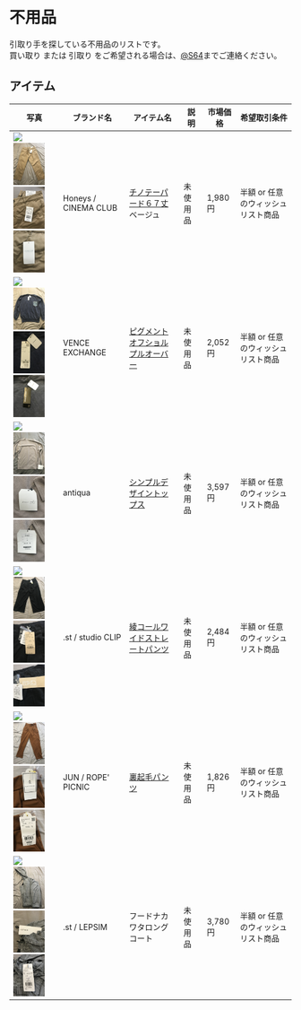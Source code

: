# 不用品

引取り手を探している不用品のリストです。  
買い取り または 引取り をご希望される場合は、[@S64](http://s64.jp)までご連絡ください。

## アイテム

| 写真 | ブランド名 | アイテム名 | 説明 | 市場価格 | 希望取引条件 |
|------|------------|------------|------|----------|--------------|
| <img src="http://www.img-honeys-onlineshop.com/img/goods/L/5730719696_39.jpg" height="75"/> <img src="2019-03-07 14.37.07.jpg" height="75"/> <img src="2019-03-07 14.37.59.jpg" height="75"/> <img src="2019-03-07 14.38.13.jpg" height="75"/> | Honeys / CINEMA CLUB | [チノテーパード６７丈 ](https://amzn.to/2ER7M9O) ベージュ | 未使用品 | 1,980円 | <span title="990円">半額</span> or 任意のウィッシュリスト商品 |
| <img src="https://shop.r10s.jp/stylife/cabinet/item/767/p58767-01_1.jpg" height="75"/> <img src="2019-03-07 14.40.03.jpg" height="75"/> <img src="2019-03-07 14.40.09.jpg" height="75"/> <img src="2019-03-07 14.40.14.jpg" height="75"/> | VENCE EXCHANGE | [ピグメントオフショルプルオーバー](https://amzn.to/2SQLqdH) | 未使用品 | 2,052円 | <span title="1,026円">半額</span> or 任意のウィッシュリスト商品 |
| <img src="https://c.imgz.jp/699/34951699/34951699B_14_D_500.jpg" height="75"/> <img src="2019-03-07 14.42.03.jpg" height="75"/> <img src="2019-03-07 14.42.12.jpg" height="75"/> <img src="2019-03-07 14.42.15.jpg" height="75"/> | antiqua | [シンプルデザイントップス](http://zozo.jp/shop/antiqua/goods/33951699/) | 未使用品 | 3,597円 | <span title="1,798円">半額</span> or 任意のウィッシュリスト商品 |
| <img src="http://www.dot-st.com/images/studioclip/goods/itemImg280/2803465/item_2803465_main_18_b.jpg" height="75"/> <img src="2019-03-07 14.44.15.jpg" height="75"/> <img src="2019-03-07 14.44.33.jpg" height="75"/> <img src="2019-03-07 14.44.44.jpg" height="75"/> | .st / studio CLIP | [綾コールワイドストレートパンツ](http://www.dot-st.com/studioclip/disp/CSfGoodsPage_001.jsp?ITEM_CD=2803465) | 未使用品 | 2,484円 | <span title="1,242円">半額</span> or 任意のウィッシュリスト商品 |
| <img src="https://img08.magaseek.com/images/item/20181023/501383117025.jpg" height="75"/> <img src="2019-03-07 14.46.15.jpg" height="75"/> <img src="2019-03-07 14.46.36.jpg" height="75"/> <img src="2019-03-07 14.46.43.jpg" height="75"/> | JUN / ROPE' PICNIC | [裏起毛パンツ](https://amzn.to/2TqUGKM) | 未使用品 | 1,826円 | <span title="913円">半額</span> or 任意のウィッシュリスト商品 |
| <img src="http://www.dot-st.com/images/lepsim/goods/itemImg77/778174/item_778174_main_09_b.jpg" height="75"/> <img src="2019-03-07 14.49.09.jpg" height="75"> <img src="2019-03-07 14.49.37.jpg" height="75"/> <img src="2019-03-07 14.49.56.jpg" height="75"/> | .st / LEPSIM | フードナカワタロングコート | 未使用品 | 3,780円 | <span title="1,890円">半額</span> or 任意のウィッシュリスト商品 |
